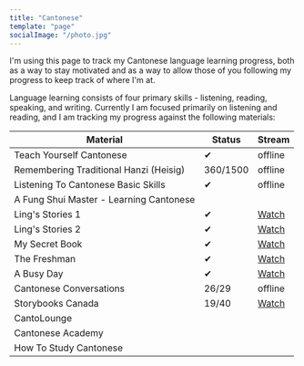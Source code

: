 ```yaml
---
title: "Cantonese"
template: "page"
socialImage: "/photo.jpg"
---
```


I'm using this page to track my Cantonese language learning progress, both as a
way to stay motivated and as a way to allow those of you following my progress
to keep track of where I'm at.

Language learning consists of four primary skills - listening, reading,
speaking, and writing. Currently I am focused primarily on listening and
reading, and I am tracking my progress against the following materials:

| Material                                | Status   | Stream                                                                            |
| --------------------------------------- | -------- | --------------------------------------------------------------------------------- |
| Teach Yourself Cantonese                | ✔        | offline                                                                           |
| Remembering Traditional Hanzi (Heisig)  | 360/1500 | offline                                                                           |
| Listening To Cantonese Basic Skills     | ✔        | offline                                                                           |
| A Fung Shui Master - Learning Cantonese |          |                                                                                   |
| Ling's Stories 1                        | ✔        | [Watch](https://www.youtube.com/playlist?list=PLdKI7wP0iFBiNkeEC518KDKtzNfMmuiwF) |
| Ling's Stories 2                        | ✔        | [Watch](https://www.youtube.com/playlist?list=PLdKI7wP0iFBjydNmSx3Q12iUxbSbJziMm) |
| My Secret Book                          | ✔        | [Watch](https://www.youtube.com/playlist?list=PLdKI7wP0iFBh-pVdWreHO01vE3Grljjgi) |
| The Freshman                            | ✔        | [Watch](https://www.youtube.com/playlist?list=PLdKI7wP0iFBj_MX8bYiLqd5Xc9mhcQtXA) |
| A Busy Day                              | ✔        | [Watch](https://www.youtube.com/playlist?list=PLdKI7wP0iFBjU5qm_KwaKi5hyLGZ6sqg9) |
| Cantonese Conversations                 | 26/29    | offline                                                                           |
| Storybooks Canada                       | 19/40    | [Watch](https://www.youtube.com/playlist?list=PLdKI7wP0iFBgtdZhez9pCT_4FxGPQlff7) |
| CantoLounge                             |          |                                                                                   |
| Cantonese Academy                       |          |                                                                                   |
| How To Study Cantonese                  |          |                                                                                   |
